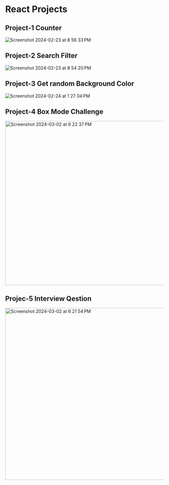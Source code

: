 # React Projects

 ## Project-1 Counter 
  ![Screenshot 2024-02-23 at 8 56 33 PM](https://github.com/Akshayone8/React-Challenges/assets/62467248/f8d2706e-0fde-483d-86ad-183ca12e91d1)
## Project-2 Search Filter  
  ![Screenshot 2024-02-23 at 8 54 20 PM](https://github.com/Akshayone8/React-Challenges/assets/62467248/5a722a0d-f22d-4919-87bb-c7b043c5ee26)
## Project-3 Get random Background Color
  ![Screenshot 2024-02-24 at 1 27 04 PM](https://github.com/Akshayone8/React-Challenges/assets/62467248/023e4884-78e2-4a20-8673-a5eec83f44f7)
## Project-4 Box Mode Challenge 
  <img width="522" alt="Screenshot 2024-03-02 at 6 22 37 PM" src="https://github.com/Akshayone8/React-Challenges/assets/62467248/3d69b9eb-2202-48f1-8e71-a46956fc8948">
  
## Projec-5 Interview Qestion 
  <img width="546" alt="Screenshot 2024-03-02 at 6 21 54 PM" src="https://github.com/Akshayone8/React-Challenges/assets/62467248/bf1fe1c7-171f-463d-b21b-ffe0d0dc009a">
